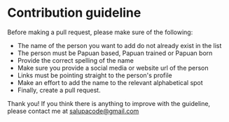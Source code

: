 # Contribution guideline

Before making a pull request, please make sure of the following:
- The name of the person you want to add do not already exist in the list
- The person must be Papuan based, Papuan trained or Papuan born
- Provide the correct spelling of the name
- Make sure you provide a social media or website url of the person
- Links must be pointing straight to the person's profile
- Make an effort to add the name to the relevant alphabetical spot
- Finally, create a pull request.


Thank you! If you think there is anything to improve with the guideline, please contact me at salupacode@gmail.com
